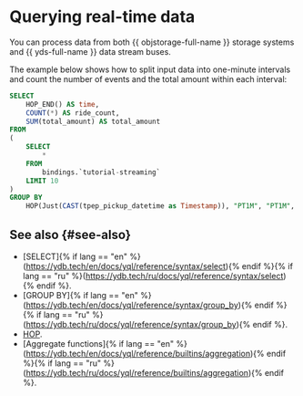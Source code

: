 
# Querying real-time data

You can process data from both {{ objstorage-full-name }} storage systems and {{ yds-full-name }} data stream buses.

The example below shows how to split input data into one-minute intervals and count the number of events and the total amount within each interval:

```sql
SELECT
    HOP_END() AS time,
    COUNT(*) AS ride_count,
    SUM(total_amount) AS total_amount
FROM
(
    SELECT
        *
    FROM
        bindings.`tutorial-streaming`
    LIMIT 10
)
GROUP BY
    HOP(Just(CAST(tpep_pickup_datetime as Timestamp)), "PT1M", "PT1M", "PT1M");
```

## See also {#see-also}

* [SELECT]{% if lang == "en" %}(https://ydb.tech/en/docs/yql/reference/syntax/select){% endif %}{% if lang == "ru" %}(https://ydb.tech/ru/docs/yql/reference/syntax/select){% endif %}.
* [GROUP BY]{% if lang == "en" %}(https://ydb.tech/en/docs/yql/reference/syntax/group_by){% endif %}{% if lang == "ru" %}(https://ydb.tech/ru/docs/yql/reference/syntax/group_by){% endif %}.
* [HOP](../concepts/stream-processing-windows.md).
* [Aggregate functions]{% if lang == "en" %}(https://ydb.tech/en/docs/yql/reference/builtins/aggregation){% endif %}{% if lang == "ru" %}(https://ydb.tech/ru/docs/yql/reference/builtins/aggregation){% endif %}.